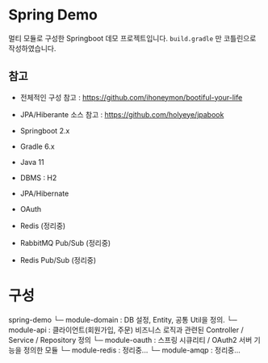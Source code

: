 # Spring Demo
멀티 모듈로 구성한 Springboot 데모 프로젝트입니다. `build.gradle` 만 코틀린으로 작성하였습니다. 

## 참고

+ 전체적인 구성 참고 : https://github.com/ihoneymon/bootiful-your-life
+ JPA/Hiberante 소스 참고 : https://github.com/holyeye/jpabook 


+ Springboot 2.x
+ Gradle 6.x
+ Java 11
+ DBMS : H2

+ JPA/Hibernate
+ OAuth
+ Redis (정리중)
+ RabbitMQ Pub/Sub (정리중)
+ Redis Pub/Sub (정리중)

# 구성
spring-demo
└─ module-domain : DB 설정, Entity, 공통 Util을 정의.
└─ module-api    : 클라이언트(회원가입, 주문) 비즈니스 로직과 관련된 Controller / Service / Repository 정의
└─ module-oauth  : 스프링 시큐리티 / OAuth2 서버 기능을 정의한 모듈 
└─ module-redis  : 정리중...
└─ module-amqp   : 정리중...


